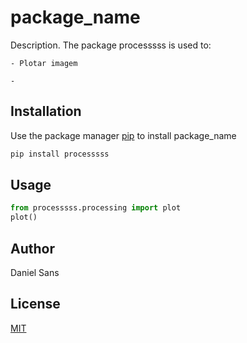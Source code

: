 # package_name

Description. 
The package processsss is used to:

	- Plotar imagem

	- 

## Installation

Use the package manager [pip](https://pip.pypa.io/en/stable/) to install package_name

```bash
pip install processsss
```

## Usage

```python
from processsss.processing import plot
plot()
```

## Author
Daniel Sans

## License
[MIT](https://choosealicense.com/licenses/mit/)